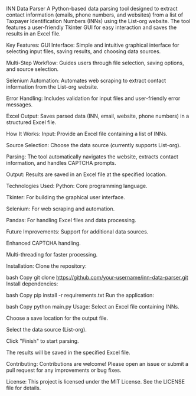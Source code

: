 INN Data Parser
A Python-based data parsing tool designed to extract contact information (emails, phone numbers, and websites) from a list of Taxpayer Identification Numbers (INNs) using the List-org website. The tool features a user-friendly Tkinter GUI for easy interaction and saves the results in an Excel file.

Key Features:
GUI Interface: Simple and intuitive graphical interface for selecting input files, saving results, and choosing data sources.

Multi-Step Workflow: Guides users through file selection, saving options, and source selection.

Selenium Automation: Automates web scraping to extract contact information from the List-org website.

Error Handling: Includes validation for input files and user-friendly error messages.

Excel Output: Saves parsed data (INN, email, website, phone numbers) in a structured Excel file.

How It Works:
Input: Provide an Excel file containing a list of INNs.

Source Selection: Choose the data source (currently supports List-org).

Parsing: The tool automatically navigates the website, extracts contact information, and handles CAPTCHA prompts.

Output: Results are saved in an Excel file at the specified location.

Technologies Used:
Python: Core programming language.

Tkinter: For building the graphical user interface.

Selenium: For web scraping and automation.

Pandas: For handling Excel files and data processing.

Future Improvements:
Support for additional data sources.

Enhanced CAPTCHA handling.

Multi-threading for faster processing.

Installation:
Clone the repository:

bash
Copy
git clone https://github.com/your-username/inn-data-parser.git
Install dependencies:

bash
Copy
pip install -r requirements.txt
Run the application:

bash
Copy
python main.py
Usage:
Select an Excel file containing INNs.

Choose a save location for the output file.

Select the data source (List-org).

Click "Finish" to start parsing.

The results will be saved in the specified Excel file.

Contributing:
Contributions are welcome! Please open an issue or submit a pull request for any improvements or bug fixes.

License:
This project is licensed under the MIT License. See the LICENSE file for details.

